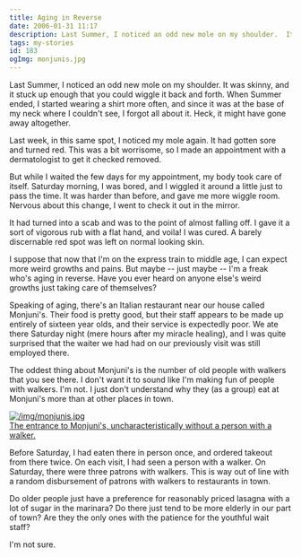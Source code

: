 ```yaml
---
title: Aging in Reverse
date: 2006-01-31 11:17
description: Last Summer, I noticed an odd new mole on my shoulder.  It was skinny, and it stuck up enough that you could wiggle it back and forth.  When Summer ended, I started wearing a shirt more often, and since it was at the base of my neck where I couldn't see, I forgot all about it.  Heck, it might have gone away altogether.
tags: my-stories
id: 183
ogImg: monjunis.jpg
---
```

Last Summer, I noticed an odd new mole on my shoulder.  It was skinny, and it stuck up enough that you could wiggle it back and forth.  When Summer ended, I started wearing a shirt more often, and since it was at the base of my neck where I couldn't see, I forgot all about it.  Heck, it might have gone away altogether.

Last week, in this same spot, I noticed my mole again.  It had gotten sore and turned red.  This was a bit worrisome, so I made an appointment with a dermatologist to get it checked removed.

But while I waited the few days for my appointment, my body took care of itself.  Saturday morning, I was bored, and I wiggled it around a little just to pass the time.  It was harder than before, and gave me more wiggle room.  Nervous about this change, I went to check it out in the mirror.

It had turned into a scab and was to the point of almost falling off.  I gave it a sort of vigorous rub with a flat hand, and voila! I was cured.  A barely discernable red spot was left on normal looking skin.

I suppose that now that I'm on the express train to middle age, I can expect more weird growths and pains.  But maybe -- just maybe -- I'm a freak who's aging in reverse.  Have you ever heard on anyone else's weird growths just taking care of themselves?

Speaking of aging, there's an Italian restaurant near our house called Monjuni's.  Their food is pretty good, but their staff appears to be made up entirely of sixteen year olds, and their service is expectedly poor.  We ate there Saturday night (mere hours after my miracle healing), and I was quite surprised that the waiter we had had on our previously visit was still employed there.

The oddest thing about Monjuni's is the number of old people with walkers that you see there.  I don't want it to sound like I'm making fun of people with walkers.  I'm not.  I just don't understand why they (as a group) eat at Monjuni's more than at other places in town.

<a class="lightview alignright" href="/img/monjunis.jpg" data-lightview-caption="The entrance to Monjuni's, uncharacteristically without a person with a walker." data-lightview-group="group1" style="width:350px;"><img src="/img/monjunis.jpg" alt="/img/monjunis.jpg"><br><span class="caption">The entrance to Monjuni's, uncharacteristically without a person with a walker.</span></a>

Before Saturday, I had eaten there in person once, and ordered takeout from there twice.  On each visit, I had seen a person with a walker.  On Saturday, there were three patrons with walkers.  This is way out of line with a random disbursement of patrons with walkers to restaurants in town.

Do older people just have a preference for reasonably priced lasagna with a lot of sugar in the marinara?  Do there just tend to be more elderly in our part of town?  Are they the only ones with the patience for the youthful wait staff?

I'm not sure.